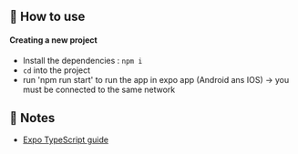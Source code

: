 ## 🚀 How to use

#### Creating a new project

- Install the dependencies : `npm i`
- `cd` into the project
- run 'npm run start' to run the app in expo app (Android ans IOS) -> you must be connected to the same network

## 📝 Notes

- [Expo TypeScript guide](https://docs.expo.dev/versions/latest/guides/typescript/)
